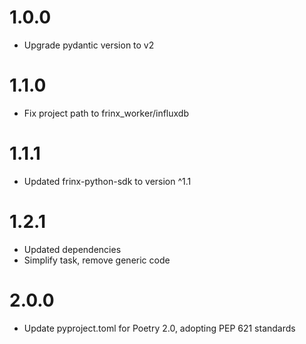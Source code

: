 # 1.0.0
- Upgrade pydantic version to v2

# 1.1.0
- Fix project path to frinx_worker/influxdb

# 1.1.1
- Updated frinx-python-sdk to version ^1.1

# 1.2.1
- Updated dependencies
- Simplify task, remove generic code

# 2.0.0
- Update pyproject.toml for Poetry 2.0, adopting PEP 621 standards
